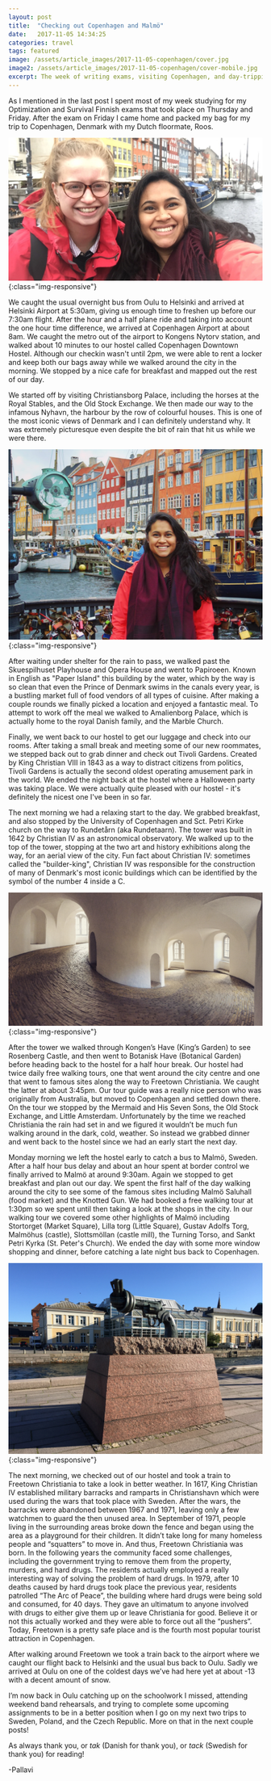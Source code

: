 ```yaml
---
layout: post
title:  "Checking out Copenhagen and Malmö"
date:   2017-11-05 14:34:25
categories: travel
tags: featured
image: /assets/article_images/2017-11-05-copenhagen/cover.jpg
image2: /assets/article_images/2017-11-05-copenhagen/cover-mobile.jpg
excerpt: The week of writing exams, visiting Copenhagen, and day-tripping to Malmö.
---
```


As I mentioned in the last post I spent most of my week studying for my Optimization and Survival Finnish exams that took place on Thursday and Friday. After the exam on Friday I came home and packed my bag for my trip to Copenhagen, Denmark with my Dutch floormate, Roos.

![Roos & I](/assets/article_images/2017-11-05-copenhagen/roosandi.jpg){:class="img-responsive"}

We caught the usual overnight bus from Oulu to Helsinki and arrived at Helsinki Airport at 5:30am, giving us enough time to freshen up before our 7:30am flight. After the hour and a half plane ride and taking into account the one hour time difference, we arrived at Copenhagen Airport at about 8am. We caught the metro out of the airport to Kongens Nytorv station, and walked about 10 minutes to our hostel called Copenhagen Downtown Hostel. Although our checkin wasn't until 2pm, we were able to rent a locker and keep both our bags away while we walked around the city in the morning. We stopped by a nice cafe for breakfast and mapped out the rest of our day.

We started off by visiting Christiansborg Palace, including the horses at the Royal Stables, and the Old Stock Exchange. We then made our way to the infamous Nyhavn, the harbour by the row of colourful houses. This is one of the most iconic views of Denmark and I can definitely understand why. It was extremely picturesque even despite the bit of rain that hit us while we were there.

![Me in front of Nyhavn, Copenhagen's iconic port](/assets/article_images/2017-11-05-copenhagen/nyhavn.jpg){:class="img-responsive"}

After waiting under shelter for the rain to pass, we walked past the Skuespilhuset Playhouse and Opera House and went to Papiroeen. Known in English as "Paper Island" this building by the water, which by the way is so clean that even the Prince of Denmark swims in the canals every year, is a bustling market full of food vendors of all types of cuisine. After making a couple rounds we finally picked a location and enjoyed a fantastic meal. To attempt to work off the meal we walked to Amalienborg Palace, which is actually home to the royal Danish family, and the Marble Church.

Finally, we went back to our hostel to get our luggage and check into our rooms. After taking a small break and meeting some of our new roommates, we stepped back out to grab dinner and check out Tivoli Gardens. Created by King Christian VIII in 1843 as a way to distract citizens from politics, Tivoli Gardens is actually the second oldest operating amusement park in the world. We ended the night back at the hostel where a Halloween party was taking place. We were actually quite pleased with our hostel - it's definitely the nicest one I've been in so far.

The next morning we had a relaxing start to the day. We grabbed breakfast, and also stopped by the University of Copenhagen and Sct. Petri Kirke church on the way to Rundetårn (aka Rundetaarn). The tower was built in 1642 by Christian IV as an astronomical observatory. We walked up to the top of the tower, stopping at the two art and history exhibitions along the way, for an aerial view of the city. Fun fact about Christian IV: sometimes called the "builder-king", Christian IV was responsible for the construction of many of Denmark's most iconic buildings which can be identified by the symbol of the number 4 inside a C.

![An inside view of Rundetårn](/assets/article_images/2017-11-05-copenhagen/rundetarn.jpg){:class="img-responsive"}

After the tower we walked through Kongen’s Have (King’s Garden) to see Rosenberg Castle, and then went to Botanisk Have (Botanical Garden) before heading back to the hostel for a half hour break. Our hostel had twice daily free walking tours, one that went around the city centre and one that went to famous sites along the way to Freetown Christiania. We caught the latter at about 3:45pm. Our tour guide was a really nice person who was originally from Australia, but moved to Copenhagen and settled down there. On the tour we stopped by the Mermaid and His Seven Sons, the Old Stock Exchange, and Little Amsterdam. Unfortunately by the time we reached Christiania the rain had set in and we figured it wouldn’t be much fun walking around in the dark, cold, weather. So instead we grabbed dinner and went back to the hostel since we had an early start the next day.

Monday morning we left the hostel early to catch a bus to Malmö, Sweden. After a half hour bus delay and about an hour spent at border control we finally arrived to Malmö at around 9:30am. Again we stopped to get breakfast and plan out our day. We spent the first half of the day walking around the city to see some of the famous sites including Malmö Saluhall (food market) and the Knotted Gun. We had booked a free walking tour at 1:30pm so we spent until then taking a look at the shops in the city. In our walking tour we covered some other highlights of Malmö including Stortorget (Market Square), Lilla torg (Little Square), Gustav Adolfs Torg, Malmöhus (castle), Slottsmöllan (castle mill), the Turning Torso, and Sankt Petri Kyrka (St. Peter's Church). We ended the day with some more window shopping and dinner, before catching a late night bus back to Copenhagen.

![The Knotted Gun](/assets/article_images/2017-11-05-copenhagen/knottedgun.jpg){:class="img-responsive"}

The next morning, we checked out of our hostel and took a train to Freetown Christiania to take a look in better weather. In 1617, King Christian IV established military barracks and ramparts in Christianshavn which were used during the wars that took place with Sweden. After the wars, the barracks were abandoned between 1967 and 1971, leaving only a few watchmen to guard the then unused area. In September of 1971, people living in the surrounding areas broke down the fence and began using the area as a playground for their children. It didn’t take long for many homeless people and “squatters” to move in. And thus, Freetown Christiania was born. In the following years the community faced some challenges, including the government trying to remove them from the property, murders, and hard drugs. The residents actually employed a really interesting way of solving the problem of hard drugs. In 1979, after 10 deaths caused by hard drugs took place the previous year, residents patrolled “The Arc of Peace”, the building where hard drugs were being sold and consumed, for 40 days. They gave an ultimatum to anyone involved with drugs to either give them up or leave Christiania for good. Believe it or not this actually worked and they were able to force out all the “pushers”. Today, Freetown is a pretty safe place and is the fourth most popular tourist attraction in Copenhagen.

After walking around Freetown we took a train back to the airport where we caught our flight back to Helsinki and the usual bus back to Oulu. Sadly we arrived at Oulu on one of the coldest days we’ve had here yet at about -13 with a decent amount of snow.

I’m now back in Oulu catching up on the schoolwork I missed, attending weekend band rehearsals, and trying to complete some upcoming assignments to be in a better position when I go on my next two trips to Sweden, Poland, and the Czech Republic. More on that in the next couple posts!

As always thank you, or *tak* (Danish for thank you), or *tack* (Swedish for thank you) for reading!

-Pallavi
